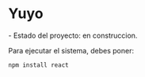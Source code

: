 <h1> Yuyo </h1>
- Estado del proyecto: en construccion.

Para ejecutar el sistema, debes poner: 

````npm install react````
